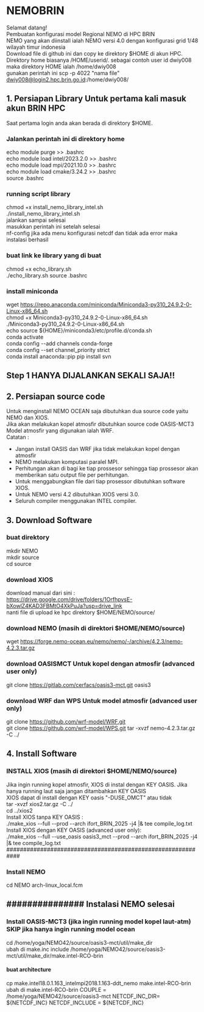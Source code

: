 # NEMOBRIN
Selamat datang!  
Pembuatan konfigurasi model Regional NEMO di HPC BRIN  
NEMO yang akan diinstall ialah NEMO versi 4.0 dengan konfigurasi grid 1/48 wilayah timur indonesia  
Download file di github ini dan copy ke direktory $HOME di akun HPC. 
Direktory home biasanya /HOME/userid/. sebagai contoh user id dwiy008 maka direktory HOME ialah /home/dwiy008  
gunakan perintah ini scp -p 4022 "nama file" dwiy008@login2.hpc.brin.go.id:/home/dwiy008/  

## 1. Persiapan Library Untuk pertama kali masuk akun BRIN HPC
Saat pertama login anda akan berada di direktory $HOME.  
### Jalankan perintah ini di direktory home    
echo module purge >> .bashrc  
echo module load intel/2023.2.0 >> .bashrc  
echo module load mpi/2021.10.0 >> .bashrc  
echo module load cmake/3.24.2 >> .bashrc  
source .bashrc
### running script library  
chmod +x install_nemo_library_intel.sh  
./install_nemo_library_intel.sh  
jalankan sampai selesai  
masukkan perintah ini setelah selesai  
nf-config 
jika ada menu konfigurasi netcdf dan tidak ada error maka instalasi berhasil  
### buat link ke library yang di buat
chmod +x echo_library.sh  
./echo_library.sh
source .bashrc
### install miniconda
wget https://repo.anaconda.com/miniconda/Miniconda3-py310_24.9.2-0-Linux-x86_64.sh  
chmod +x Miniconda3-py310_24.9.2-0-Linux-x86_64.sh  
./Miniconda3-py310_24.9.2-0-Linux-x86_64.sh  
echo source ${HOME}/miniconda3/etc/profile.d/conda.sh   
conda activate  
conda config --add channels conda-forge  
conda config --set channel_priority strict  
conda install anaconda::pip
pip install svn

## Step 1 HANYA DIJALANKAN SEKALI SAJA!!  
## 2. Persiapan source code
Untuk menginstall NEMO OCEAN saja dibutuhkan dua source code yaitu NEMO dan XIOS.  
Jika akan melakukan kopel atmosfir dibutuhkan source code OASIS-MCT3  
Model atmosfir yang digunakan ialah WRF.  
Catatan :  
- Jangan install OASIS dan WRF jika tidak melakukan kopel dengan atmosfir  
- NEMO melakukan komputasi paralel MPI.
- Perhitungan akan di bagi ke tiap prossesor sehingga tiap prossesor akan memberikan satu output file per perhitungan.    
- Untuk menggabungkan file dari tiap prosessor dibutuhkan software XIOS. 
- Untuk NEMO versi 4.2 dibutuhkan XIOS versi 3.0.
- Seluruh compiler menggunakan INTEL compiler.
## 3. Download Software  
### buat direktory   
mkdir NEMO  
mkdir source    
cd source  
### download XIOS  
download manual dari sini : https://drive.google.com/drive/folders/1OrfhpvsE-bXowlZ4KAD3FBMtO4XkPuJa?usp=drive_link  
nanti file di upload ke hpc direktory $HOME/NEMO/source/  
### download NEMO (masih di direktori $HOME/NEMO/source)  
wget https://forge.nemo-ocean.eu/nemo/nemo/-/archive/4.2.3/nemo-4.2.3.tar.gz 
### download OASISMCT Untuk kopel dengan atmosfir (advanced user only)    
git clone https://gitlab.com/cerfacs/oasis3-mct.git oasis3  
### download WRF dan WPS Untuk model atmosfir  (advanced user only)   
git clone https://github.com/wrf-model/WRF.git  
git clone https://github.com/wrf-model/WPS.git
tar -xvzf nemo-4.2.3.tar.gz -C ../
## 4. Install Software
### INSTALL XIOS (masih di direktori $HOME/NEMO/source)
Jika ingin running kopel atmosfir, XIOS di instal dengan KEY OASIS. 
Jika hanya running laut saja jangan ditambahkan KEY OASIS  
XIOS dapat di install dengan KEY oasis "-DUSE_OMCT" atau tidak  
tar -xvzf xios2.tar.gz -C ../  
cd ../xios2   
Install XIOS tanpa KEY OASIS :  
./make_xios --full --prod --arch ifort_BRIN_2025 -j4 |& tee compile_log.txt  
Install XIOS dengan KEY OASIS (advanced user only):  
./make_xios --full --use_oasis oasis3_mct --prod --arch ifort_BRIN_2025 -j4 |& tee compile_log.txt  
############################################################
### Install NEMO
 cd NEMO
  arch-linux_local.fcm

## ############### Instalasi NEMO selesai #####################
### Install OASIS-MCT3 (jika ingin running model kopel laut-atm) SKIP jika hanya ingin running model ocean
cd /home/yoga/NEMO42/source/oasis3-mct/util/make_dir  
ubah di make.inc 
include  /home/yoga/NEMO42/source/oasis3-mct/util/make_dir/make.intel-RCO-brin  
#### buat architecture  
cp make.intel18.0.1.163_intelmpi2018.1.163-ddt_nemo make.intel-RCO-brin
ubah di make.intel-RCO-brin
COUPLE          = /home/yoga/NEMO42/source/oasis3-mct
NETCDF_INC_DIR= ${NETCDF_INC} 
NETCDF_INCLUDE  = ${NETCDF_INC}
